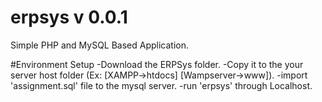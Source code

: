# erpsys v 0.0.1
Simple PHP and MySQL Based Application.

#Environment Setup
-Download the ERPSys folder.
-Copy it to the your server host folder (Ex: [XAMPP->htdocs] [Wampserver->www]).
-import 'assignment.sql' file to the mysql server.
-run 'erpsys' through Localhost.



